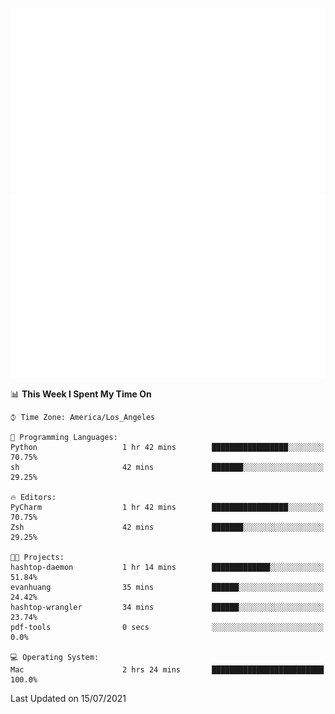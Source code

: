 <a href="https://github.com/jstrieb/github-stats">
 
![](https://github.com/evanhuang117/github-stats/blob/master/generated/overview.svg)
![](https://github.com/evanhuang117/github-stats/blob/master/generated/languages.svg)

</a>

<!--START_SECTION:waka-->
📊 **This Week I Spent My Time On** 

```text
⌚︎ Time Zone: America/Los_Angeles

💬 Programming Languages: 
Python                   1 hr 42 mins        █████████████████░░░░░░░░   70.75% 
sh                       42 mins             ███████░░░░░░░░░░░░░░░░░░   29.25%

🔥 Editors: 
PyCharm                  1 hr 42 mins        █████████████████░░░░░░░░   70.75% 
Zsh                      42 mins             ███████░░░░░░░░░░░░░░░░░░   29.25%

🐱‍💻 Projects: 
hashtop-daemon           1 hr 14 mins        █████████████░░░░░░░░░░░░   51.84% 
evanhuang                35 mins             ██████░░░░░░░░░░░░░░░░░░░   24.42% 
hashtop-wrangler         34 mins             ██████░░░░░░░░░░░░░░░░░░░   23.74% 
pdf-tools                0 secs              ░░░░░░░░░░░░░░░░░░░░░░░░░   0.0%

💻 Operating System: 
Mac                      2 hrs 24 mins       █████████████████████████   100.0%

```


 Last Updated on 15/07/2021
<!--END_SECTION:waka-->
